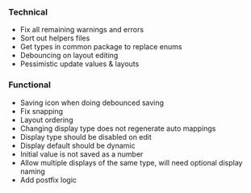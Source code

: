 ### Technical

- Fix all remaining warnings and errors
- Sort out helpers files
- Get types in common package to replace enums
- Debouncing on layout editing
- Pessimistic update values & layouts

### Functional

- Saving icon when doing debounced saving
- Fix snapping
- Layout ordering
- Changing display type does not regenerate auto mappings
- Display type should be disabled on edit
- Display default should be dynamic
- Initial value is not saved as a number
- Allow multiple displays of the same type, will need optional display naming
- Add postfix logic
